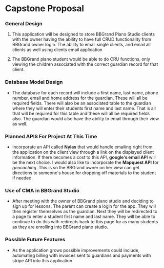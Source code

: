# Capstone Proposal

### General Design
1. This application will be designed to store BBGrand Piano Studio clients with the owner having the ability to have full CRUD functionality from BBGrand owner login. The ability to email single clients, and email all clients as well using clients email application

2. The BBGrand piano student would be able to do CRU functions, only viewing the children associated with the correct guardian record for that client.

### Database Model Design
- The database for each record will include a first name, last name, phone number, email and home address for the guardian. These will all be required fields. There will also be an associated table to the guardian where they will enter their students first name and last name. That is all that will be required for this table and these will all be required fields also. The guardian would also have the ability to email through their view as well.

### Planned APIS For Project At This Time
- Incorporate an API called **Nylas** that would handle emailing right from the application on the client view through a link on the displayed client information. If there becomes a cost to this API, **google&#39;s email API** will be the next choice. I would also like to incorporate the **Mapquest API** for *geocaching*. This is so the BBGrand owner on her view can get directions to someone&#39;s house for dropping off materials to the student if needed.

### Use of CMA in BBGrand Studio
- After meeting with the owner of BBGrand piano studio and deciding to sign up for lessons. The parent can create a login for the app. They will then register themselves as the guardian. Next they will be redirected to a page to enter a student first name and last name. They will be able to continue to do this with redirects back to this page for as many students as they are enrolling into BBGrand piano studio.

### Possible Future Features
- As the application grows possible improvements could include, automating billing with invoices sent to guardians and payments with stripe API into this application.
